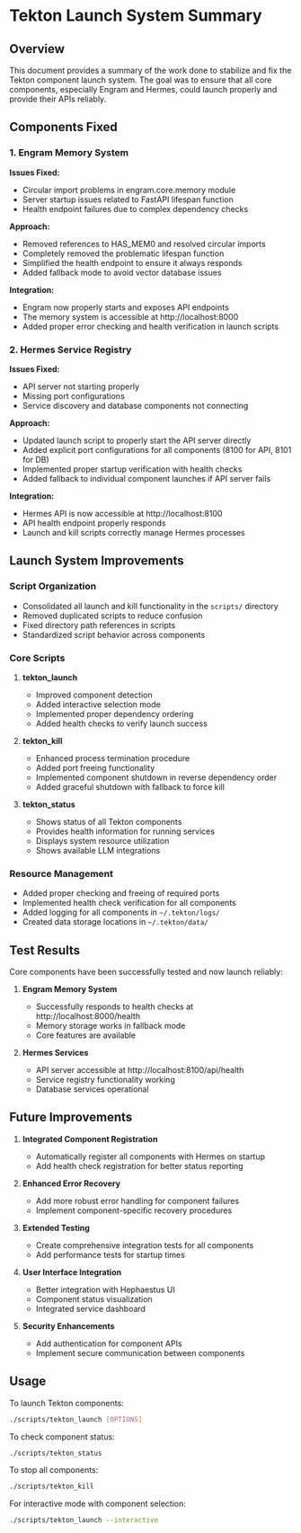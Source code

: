 # Tekton Launch System Summary

## Overview

This document provides a summary of the work done to stabilize and fix the Tekton component launch system. The goal was to ensure that all core components, especially Engram and Hermes, could launch properly and provide their APIs reliably.

## Components Fixed

### 1. Engram Memory System

**Issues Fixed:**
- Circular import problems in engram.core.memory module
- Server startup issues related to FastAPI lifespan function
- Health endpoint failures due to complex dependency checks

**Approach:**
- Removed references to HAS_MEM0 and resolved circular imports
- Completely removed the problematic lifespan function
- Simplified the health endpoint to ensure it always responds
- Added fallback mode to avoid vector database issues

**Integration:**
- Engram now properly starts and exposes API endpoints
- The memory system is accessible at http://localhost:8000
- Added proper error checking and health verification in launch scripts

### 2. Hermes Service Registry

**Issues Fixed:**
- API server not starting properly
- Missing port configurations
- Service discovery and database components not connecting

**Approach:**
- Updated launch script to properly start the API server directly
- Added explicit port configurations for all components (8100 for API, 8101 for DB)
- Implemented proper startup verification with health checks
- Added fallback to individual component launches if API server fails

**Integration:**
- Hermes API is now accessible at http://localhost:8100
- API health endpoint properly responds
- Launch and kill scripts correctly manage Hermes processes

## Launch System Improvements

### Script Organization

- Consolidated all launch and kill functionality in the `scripts/` directory
- Removed duplicated scripts to reduce confusion
- Fixed directory path references in scripts
- Standardized script behavior across components

### Core Scripts

1. **tekton_launch**
   - Improved component detection
   - Added interactive selection mode
   - Implemented proper dependency ordering
   - Added health checks to verify launch success

2. **tekton_kill**
   - Enhanced process termination procedure
   - Added port freeing functionality
   - Implemented component shutdown in reverse dependency order
   - Added graceful shutdown with fallback to force kill

3. **tekton_status**
   - Shows status of all Tekton components
   - Provides health information for running services
   - Displays system resource utilization
   - Shows available LLM integrations

### Resource Management

- Added proper checking and freeing of required ports
- Implemented health check verification for all components
- Added logging for all components in `~/.tekton/logs/`
- Created data storage locations in `~/.tekton/data/`

## Test Results

Core components have been successfully tested and now launch reliably:

1. **Engram Memory System**
   - Successfully responds to health checks at http://localhost:8000/health
   - Memory storage works in fallback mode
   - Core features are available

2. **Hermes Services**
   - API server accessible at http://localhost:8100/api/health
   - Service registry functionality working
   - Database services operational

## Future Improvements

1. **Integrated Component Registration**
   - Automatically register all components with Hermes on startup
   - Add health check registration for better status reporting

2. **Enhanced Error Recovery**
   - Add more robust error handling for component failures
   - Implement component-specific recovery procedures

3. **Extended Testing**
   - Create comprehensive integration tests for all components
   - Add performance tests for startup times

4. **User Interface Integration**
   - Better integration with Hephaestus UI
   - Component status visualization
   - Integrated service dashboard

5. **Security Enhancements**
   - Add authentication for component APIs
   - Implement secure communication between components

## Usage

To launch Tekton components:
```bash
./scripts/tekton_launch [OPTIONS]
```

To check component status:
```bash
./scripts/tekton_status
```

To stop all components:
```bash
./scripts/tekton_kill
```

For interactive mode with component selection:
```bash
./scripts/tekton_launch --interactive
```